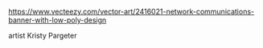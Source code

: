 https://www.vecteezy.com/vector-art/2416021-network-communications-banner-with-low-poly-design

artist Kristy Pargeter